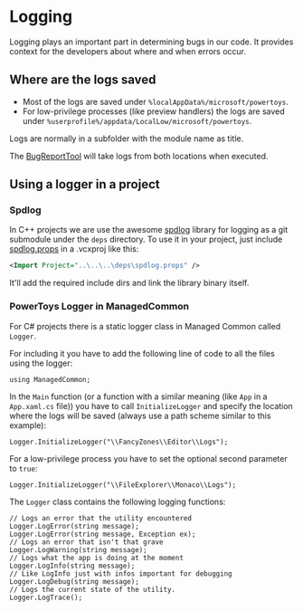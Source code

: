 # Logging

Logging plays an important part in determining bugs in our code. It provides context for the developers about where and when errors occur.

## Where are the logs saved

* Most of the logs are saved under `%localAppData%/microsoft/powertoys`.
* For low-privilege processes (like preview handlers) the logs are saved under `%userprofile%/appdata/LocalLow/microsoft/powertoys`.

Logs are normally in a subfolder with the module name as title.

The [BugReportTool](/tools/BugReportTool) will take logs from both locations when executed.

## Using a logger in a project

### Spdlog

In C++ projects we are use the awesome [spdlog](https://github.com/gabime/spdlog) library for logging as a git submodule under the `deps` directory. To use it in your project, just include [spdlog.props](/deps/spdlog.props) in a .vcxproj like this:

```xml
<Import Project="..\..\..\deps\spdlog.props" />
```
It'll add the required include dirs and link the library binary itself.

### PowerToys Logger in ManagedCommon

For C# projects there is a static logger class in Managed Common called `Logger`.

For including it you have to add the following line of code to all the files using the logger:

```Csharp
using ManagedCommon;
```

In the `Main` function (or a function with a similar meaning (like `App` in a `App.xaml.cs` file)) you have to call `InitializeLogger` and specify the location where the logs will be saved (always use a path scheme similar to this example):

```Csharp
Logger.InitializeLogger("\\FancyZones\\Editor\\Logs");
```

For a low-privilege process you have to set the optional second parameter to `true`:

```Csharp
Logger.InitializeLogger("\\FileExplorer\\Monaco\\Logs");
```

The `Logger` class contains the following logging functions:

```Csharp
// Logs an error that the utility encountered
Logger.LogError(string message);
Logger.LogError(string message, Exception ex);
// Logs an error that isn't that grave
Logger.LogWarning(string message);
// Logs what the app is doing at the moment
Logger.LogInfo(string message);
// Like LogInfo just with infos important for debugging
Logger.LogDebug(string message);
// Logs the current state of the utility.
Logger.LogTrace();
```
